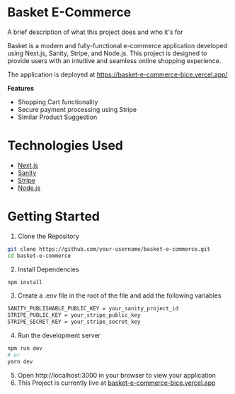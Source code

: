 
# Basket E-Commerce

A brief description of what this project does and who it's for

Basket is a modern and fully-functional e-commerce application developed using Next.js, Sanity, Stripe, and Node.js. This project is designed to provide users with an intuitive and seamless online shopping experience.

The application is deployed at https://basket-e-commerce-bice.vercel.app/

**Features**

- Shopping Cart functionality
- Secure payment processing using Stripe
- Similar Product Suggestion

# Technologies Used
- [Next.js](https://nextjs.org/)
- [Sanity](https://sanity.io/)
- [Stripe](https://stripe.com/)
- [Node.js](https://nodejs.org/)

# Getting Started
1. Clone the Repository
```bash
git clone https://github.com/your-username/basket-e-commerce.git
cd basket-e-commerce

```
2. Install Dependencies
```bash
npm install
```

3. Create a .env file in the root of the file and add the following variables

```bash
SANITY_PUBLISHABLE_PUBLIC_KEY = your_sanity_project_id
STRIPE_PUBLIC_KEY = your_stripe_public_key 
STRIPE_SECRET_KEY = your_stripe_secret_key 
```

4. Run the development server
```bash
npm run dev
# or
yarn dev
```

5. Open http://localhost:3000 in your browser to view your application
6. This Project is currently live at [basket-e-commerce-bice.vercel.app](https://basket-e-commerce-bice.vercel.app/)
